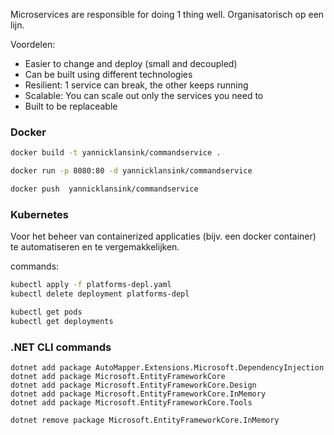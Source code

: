 Microservices are responsible for doing 1 thing well.
Organisatorisch op een lijn.

Voordelen:
- Easier to change and deploy (small and decoupled)
- Can be built using different technologies
- Resilient: 1 service can break, the other keeps running
- Scalable: You can scale out only the services you need to
- Built to be replaceable

### Docker
```bash
docker build -t yannicklansink/commandservice .

docker run -p 8080:80 -d yannicklansink/commandservice

docker push  yannicklansink/commandservice
```

### Kubernetes
Voor het beheer van containerized applicaties (bijv. een docker container) te automatiseren en te vergemakkelijken. 

commands:
```bash
kubectl apply -f platforms-depl.yaml
kubectl delete deployment platforms-depl

kubectl get pods
kubectl get deployments
```

### .NET CLI commands
```cli
dotnet add package AutoMapper.Extensions.Microsoft.DependencyInjection
dotnet add package Microsoft.EntityFrameworkCore
dotnet add package Microsoft.EntityFrameworkCore.Design
dotnet add package Microsoft.EntityFrameworkCore.InMemory
dotnet add package Microsoft.EntityFrameworkCore.Tools

dotnet remove package Microsoft.EntityFrameworkCore.InMemory   
```

